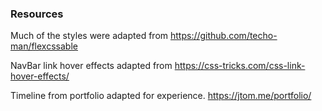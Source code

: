 ### Resources

Much of the styles were adapted from https://github.com/techo-man/flexcssable

NavBar link hover effects adapted from https://css-tricks.com/css-link-hover-effects/

Timeline from portfolio adapted for experience.
https://jtom.me/portfolio/
